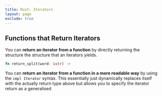```yaml
---
title: Rust: Iterators
layout: page
exclude: true
---
```


## Functions that Return Iterators

You can **return an iterator from a function** by directly returning the structure the structure that an iterators yields.
```rust
fn return_split(word: &str) -> 
```

You can **return an iterator from a function in a more readable way** by using the `impl Iterator` syntax. This essentially just dynamically replaces itself with the actually return type above but allows you to specify the iterator return as a generalised 
<!--stackedit_data:
eyJoaXN0b3J5IjpbMjA4NjcwODMwLC03MTYwNTUwNjJdfQ==
-->